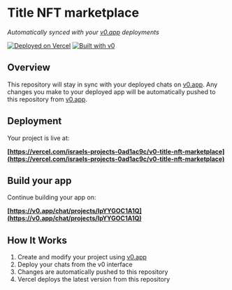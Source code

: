 # Title NFT marketplace

*Automatically synced with your [v0.app](https://v0.app) deployments*

[![Deployed on Vercel](https://img.shields.io/badge/Deployed%20on-Vercel-black?style=for-the-badge&logo=vercel)](https://vercel.com/israels-projects-0ad1ac9c/v0-title-nft-marketplace)
[![Built with v0](https://img.shields.io/badge/Built%20with-v0.app-black?style=for-the-badge)](https://v0.app/chat/projects/IpYYGOC1A1Q)

## Overview

This repository will stay in sync with your deployed chats on [v0.app](https://v0.app).
Any changes you make to your deployed app will be automatically pushed to this repository from [v0.app](https://v0.app).

## Deployment

Your project is live at:

**[https://vercel.com/israels-projects-0ad1ac9c/v0-title-nft-marketplace](https://vercel.com/israels-projects-0ad1ac9c/v0-title-nft-marketplace)**

## Build your app

Continue building your app on:

**[https://v0.app/chat/projects/IpYYGOC1A1Q](https://v0.app/chat/projects/IpYYGOC1A1Q)**

## How It Works

1. Create and modify your project using [v0.app](https://v0.app)
2. Deploy your chats from the v0 interface
3. Changes are automatically pushed to this repository
4. Vercel deploys the latest version from this repository